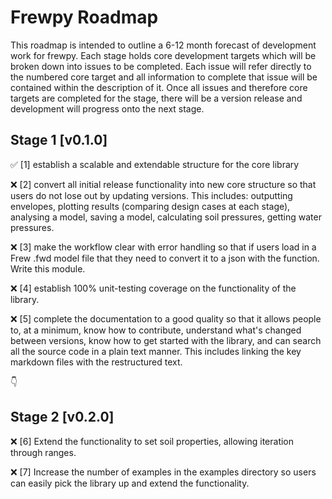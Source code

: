 # Frewpy Roadmap

This roadmap is intended to outline a 6-12 month forecast of development work for frewpy. Each stage holds core development targets which will be broken down into issues to be completed. Each issue will refer directly to the numbered core target and all information to complete that issue will be contained within the description of it. Once all issues and therefore core targets are completed for the stage, there will be a version release and development will progress onto the next stage.

## Stage 1 [v0.1.0]

✅ [1] establish a scalable and extendable structure for the core library

❌ [2] convert all initial release functionality into new core structure so that users do not lose out by updating versions. This includes: outputting envelopes, plotting results (comparing design cases at each stage), analysing a model, saving a model, calculating soil pressures, getting water pressures.

❌ [3] make the workflow clear with error handling so that if users load in a Frew .fwd model file that they need to convert it to a json with the function. Write this module.

❌ [4] establish 100% unit-testing coverage on the functionality of the library.

❌ [5] complete the documentation to a good quality so that it allows people to, at a minimum, know how to contribute, understand what's changed between versions, know how to get started with the library, and can search all the source code in a plain text manner. This includes linking the key markdown files with the restructured text.

👇

## Stage 2 [v0.2.0]

❌ [6] Extend the functionality to set soil properties, allowing iteration through ranges.

❌ [7] Increase the number of examples in the examples directory so users can easily pick the library up and extend the functionality.
